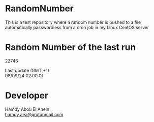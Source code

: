 # RandomNumber    
This is a test repository where a random number is pushed to a file automatically passwordless from a cron job in my Linux CentOS server    
# Random Number of the last run   
22746
      
Last update (GMT +1)    
08/09/24 02:00:01
# Developer    
Hamdy Abou El Anein   
hamdy.aea@protonmail.com
